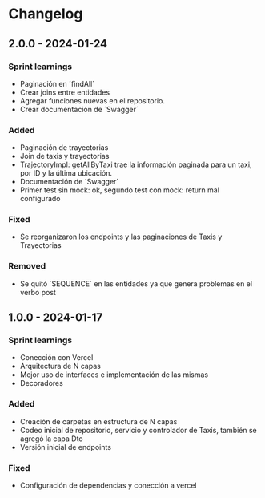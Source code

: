 # Changelog

## 2.0.0 - 2024-01-24

### Sprint learnings

- Paginación en ´findAll´
- Crear joins entre entidades
- Agregar funciones nuevas en el repositorio. 
- Crear documentación de ´Swagger´

### Added

- Paginación de trayectorias
- Join de taxis y trayectorias
- TrajectoryImpl: getAllByTaxi trae la información paginada para un taxi, por ID y la última ubicación. 
- Documentación de ´Swagger´
- Primer test sin mock: ok, segundo test con mock: return mal configurado

### Fixed

- Se reorganizaron los endpoints y las paginaciones de Taxis y Trayectorias

### Removed

- Se quitó ´SEQUENCE´ en las entidades ya que genera problemas en el verbo post

## 1.0.0 - 2024-01-17

### Sprint learnings

- Conección con Vercel
- Arquitectura de N capas
- Mejor uso de interfaces e implementación de las mismas
- Decoradores

### Added

- Creación de carpetas en estructura de N capas
- Codeo inicial de repositorio, servicio y controlador de Taxis, también se agregó la capa Dto
- Versión inicial de endpoints

### Fixed

- Configuración de dependencias y conección a vercel

